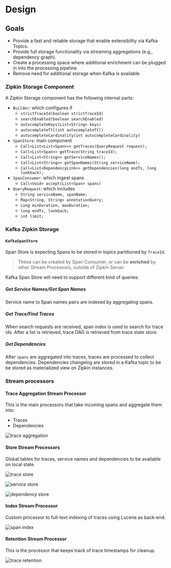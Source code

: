 # Design

## Goals

* Provide a fast and reliable storage that enable extensibility via Kafka Topics.
* Provide full storage functionality via streaming aggregations (e.g., dependency graph).
* Create a processing space where additional enrichment can be plugged in into the processing 
pipeline.
* Remove need for additional storage when Kafka is available.

### Zipkin Storage Component

A Zipkin Storage component has the following internal parts:

* `Builder`: which configures if
    - `strictTraceId(boolean strictTraceId)`
    - `searchEnabled(boolean searchEnabled)`
    - `autocompleteKeys(List<String> keys)`
    - `autocompleteTtl(int autocompleteTtl)`
    - `autocompleteCardinality(int autocompleteCardinality)`
* `SpanStore`: main component
    - `Call<List<List<Span>>> getTraces(QueryRequest request);`
    - `Call<List<Span>> getTrace(String traceId);`
    - `Call<List<String>> getServiceNames();`
    - `Call<List<String>> getSpanNames(String serviceName);`
    - `Call<List<DependencyLink>> getDependencies(long endTs, long lookback);`
* `SpanConsumer`: which ingest spans
    - `Call<Void> accept(List<Span> spans)`
* `QueryRequest`: which includes
    - `String serviceName, spanName;`
    - `Map<String, String> annotationQuery;`
    - `Long minDuration, maxDuration;`
    - `long endTs, lookback;`
    - `int limit;`

### Kafka Zipkin Storage

#### `KafkaSpanStore`

Span Store is expecting Spans to be stored in topics partitioned by `TraceId`.

> These can be created by Span Consumer, or can be **enriched** by other Stream Processors, outside of
Zipkin Server.

Kafka Span Store will need to support different kind of queries:


##### Get Service Names/Get Span Names

Service name to Span names pairs are indexed by aggregating spans.

##### Get Trace/Find Traces

When search requests are received, span index is used to search for trace ids. After a list is 
retrieved, trace DAG is retrieved from trace state store.

##### Get Dependencies

After `spans` are aggregated into traces, traces are processed to collect dependencies. 
Dependencies changelog are stored in a Kafka topic to be be stored as materialized view on 
Zipkin instances.

### Stream processors

#### Trace Aggregation Stream Processor

This is the main processors that take incoming spans and aggregate them into:

- Traces
- Dependencies

![trace aggregation](docs/trace-aggregation-stream.png)

#### Store Stream Processors

Global tables for traces, service names and dependencies to be available on local state.

![trace store](docs/trace-store-stream.png)

![service store](docs/service-store-stream.png)

![dependency store](docs/dependency-store-stream.png)

#### Index Stream Processor

Custom processor to full-text indexing of traces using Lucene as back-end.

![span index](docs/span-index-stream.png)

#### Retention Stream Processor

This is the processor that keeps track of trace timestamps for cleanup.

![trace retention](docs/trace-retention-stream.png)